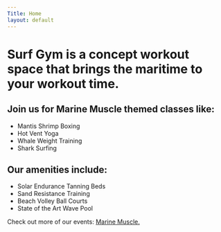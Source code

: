 ```yaml
---
Title: Home
layout: default
---
```

# Surf Gym is a concept workout space that brings the maritime to your workout time.

## Join us for Marine Muscle themed classes like:
- Mantis Shrimp Boxing
- Hot Vent Yoga
- Whale Weight Training
- Shark Surfing

## Our amenities include:
- Solar Endurance Tanning Beds
- Sand Resistance Training
- Beach Volley Ball Courts
- State of the Art Wave Pool

Check out more of our events: [Marine Muscle.](https://www.surfgym.com)
